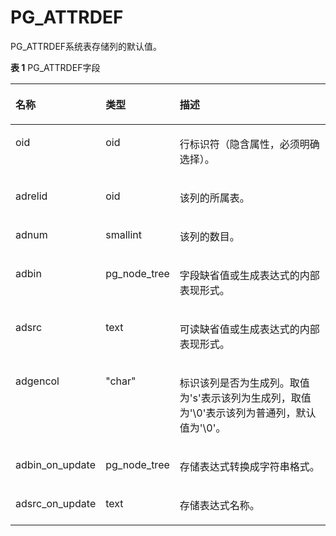 # PG\_ATTRDEF<a name="ZH-CN_TOPIC_0289900516"></a>

PG\_ATTRDEF系统表存储列的默认值。

**表 1**  PG\_ATTRDEF字段

<a name="zh-cn_topic_0283137566_zh-cn_topic_0237122271_zh-cn_topic_0059778317_t2ba5a1edcb8445fda46e3fafa534d5fa"></a>
<table><thead align="left"><tr id="zh-cn_topic_0283137566_zh-cn_topic_0237122271_zh-cn_topic_0059778317_rb10db346535b4ed9a5e262c40e735077"><th class="cellrowborder" valign="top" width="11.98%" id="mcps1.2.4.1.1"><p id="zh-cn_topic_0283137566_zh-cn_topic_0237122271_zh-cn_topic_0059778317_a822582bcca3c4ce58c806b4a9257021f"><a name="zh-cn_topic_0283137566_zh-cn_topic_0237122271_zh-cn_topic_0059778317_a822582bcca3c4ce58c806b4a9257021f"></a><a name="zh-cn_topic_0283137566_zh-cn_topic_0237122271_zh-cn_topic_0059778317_a822582bcca3c4ce58c806b4a9257021f"></a>名称</p>
</th>
<th class="cellrowborder" valign="top" width="15.14%" id="mcps1.2.4.1.2"><p id="zh-cn_topic_0283137566_zh-cn_topic_0237122271_zh-cn_topic_0059778317_a2fbcc0aa74b94848b4ee1d32a2058b32"><a name="zh-cn_topic_0283137566_zh-cn_topic_0237122271_zh-cn_topic_0059778317_a2fbcc0aa74b94848b4ee1d32a2058b32"></a><a name="zh-cn_topic_0283137566_zh-cn_topic_0237122271_zh-cn_topic_0059778317_a2fbcc0aa74b94848b4ee1d32a2058b32"></a>类型</p>
</th>
<th class="cellrowborder" valign="top" width="72.88%" id="mcps1.2.4.1.3"><p id="zh-cn_topic_0283137566_zh-cn_topic_0237122271_zh-cn_topic_0059778317_a65ce234cbd954d41b20d29c2021c99ce"><a name="zh-cn_topic_0283137566_zh-cn_topic_0237122271_zh-cn_topic_0059778317_a65ce234cbd954d41b20d29c2021c99ce"></a><a name="zh-cn_topic_0283137566_zh-cn_topic_0237122271_zh-cn_topic_0059778317_a65ce234cbd954d41b20d29c2021c99ce"></a>描述</p>
</th>
</tr>
</thead>
<tbody><tr id="zh-cn_topic_0283137566_zh-cn_topic_0237122271_row1668805102915"><td class="cellrowborder" valign="top" width="11.98%" headers="mcps1.2.4.1.1 "><p id="zh-cn_topic_0283137566_zh-cn_topic_0237122271_p76886512296"><a name="zh-cn_topic_0283137566_zh-cn_topic_0237122271_p76886512296"></a><a name="zh-cn_topic_0283137566_zh-cn_topic_0237122271_p76886512296"></a>oid</p>
</td>
<td class="cellrowborder" valign="top" width="15.14%" headers="mcps1.2.4.1.2 "><p id="zh-cn_topic_0283137566_zh-cn_topic_0237122271_p568835119292"><a name="zh-cn_topic_0283137566_zh-cn_topic_0237122271_p568835119292"></a><a name="zh-cn_topic_0283137566_zh-cn_topic_0237122271_p568835119292"></a>oid</p>
</td>
<td class="cellrowborder" valign="top" width="72.88%" headers="mcps1.2.4.1.3 "><p id="zh-cn_topic_0283137566_zh-cn_topic_0237122271_p6688105102911"><a name="zh-cn_topic_0283137566_zh-cn_topic_0237122271_p6688105102911"></a><a name="zh-cn_topic_0283137566_zh-cn_topic_0237122271_p6688105102911"></a>行标识符（隐含属性，必须明确选择）。</p>
</td>
</tr>
<tr id="zh-cn_topic_0283137566_zh-cn_topic_0237122271_zh-cn_topic_0059778317_r11c438769e5547968e57022284fc33d0"><td class="cellrowborder" valign="top" width="11.98%" headers="mcps1.2.4.1.1 "><p id="zh-cn_topic_0283137566_zh-cn_topic_0237122271_zh-cn_topic_0059778317_a7eb371104f1349caa4046b54ee1083b4"><a name="zh-cn_topic_0283137566_zh-cn_topic_0237122271_zh-cn_topic_0059778317_a7eb371104f1349caa4046b54ee1083b4"></a><a name="zh-cn_topic_0283137566_zh-cn_topic_0237122271_zh-cn_topic_0059778317_a7eb371104f1349caa4046b54ee1083b4"></a>adrelid</p>
</td>
<td class="cellrowborder" valign="top" width="15.14%" headers="mcps1.2.4.1.2 "><p id="zh-cn_topic_0283137566_zh-cn_topic_0237122271_zh-cn_topic_0059778317_a6ccd194fcd7c4ab4ba74abe9d70330c4"><a name="zh-cn_topic_0283137566_zh-cn_topic_0237122271_zh-cn_topic_0059778317_a6ccd194fcd7c4ab4ba74abe9d70330c4"></a><a name="zh-cn_topic_0283137566_zh-cn_topic_0237122271_zh-cn_topic_0059778317_a6ccd194fcd7c4ab4ba74abe9d70330c4"></a>oid</p>
</td>
<td class="cellrowborder" valign="top" width="72.88%" headers="mcps1.2.4.1.3 "><p id="zh-cn_topic_0283137566_zh-cn_topic_0237122271_zh-cn_topic_0059778317_a06b298b53ba74edabd72e547c7559a7f"><a name="zh-cn_topic_0283137566_zh-cn_topic_0237122271_zh-cn_topic_0059778317_a06b298b53ba74edabd72e547c7559a7f"></a><a name="zh-cn_topic_0283137566_zh-cn_topic_0237122271_zh-cn_topic_0059778317_a06b298b53ba74edabd72e547c7559a7f"></a>该列的所属表。</p>
</td>
</tr>
<tr id="zh-cn_topic_0283137566_zh-cn_topic_0237122271_zh-cn_topic_0059778317_reb00fe809db442e2a57824f7cf26827f"><td class="cellrowborder" valign="top" width="11.98%" headers="mcps1.2.4.1.1 "><p id="zh-cn_topic_0283137566_zh-cn_topic_0237122271_zh-cn_topic_0059778317_adb7460cb9e654366b9d56747b10a5cb3"><a name="zh-cn_topic_0283137566_zh-cn_topic_0237122271_zh-cn_topic_0059778317_adb7460cb9e654366b9d56747b10a5cb3"></a><a name="zh-cn_topic_0283137566_zh-cn_topic_0237122271_zh-cn_topic_0059778317_adb7460cb9e654366b9d56747b10a5cb3"></a>adnum</p>
</td>
<td class="cellrowborder" valign="top" width="15.14%" headers="mcps1.2.4.1.2 "><p id="zh-cn_topic_0283137566_zh-cn_topic_0237122271_zh-cn_topic_0059778317_a56f1caf80f5c417cbf7694f8b25450e9"><a name="zh-cn_topic_0283137566_zh-cn_topic_0237122271_zh-cn_topic_0059778317_a56f1caf80f5c417cbf7694f8b25450e9"></a><a name="zh-cn_topic_0283137566_zh-cn_topic_0237122271_zh-cn_topic_0059778317_a56f1caf80f5c417cbf7694f8b25450e9"></a>smallint</p>
</td>
<td class="cellrowborder" valign="top" width="72.88%" headers="mcps1.2.4.1.3 "><p id="zh-cn_topic_0283137566_zh-cn_topic_0237122271_zh-cn_topic_0059778317_a813c951b130b43c4a2bdaa3b614a9018"><a name="zh-cn_topic_0283137566_zh-cn_topic_0237122271_zh-cn_topic_0059778317_a813c951b130b43c4a2bdaa3b614a9018"></a><a name="zh-cn_topic_0283137566_zh-cn_topic_0237122271_zh-cn_topic_0059778317_a813c951b130b43c4a2bdaa3b614a9018"></a>该列的数目。</p>
</td>
</tr>
<tr id="zh-cn_topic_0283137566_zh-cn_topic_0237122271_zh-cn_topic_0059778317_rdb0b7a6d85384d4b925464ffa77d6c29"><td class="cellrowborder" valign="top" width="11.98%" headers="mcps1.2.4.1.1 "><p id="zh-cn_topic_0283137566_zh-cn_topic_0237122271_zh-cn_topic_0059778317_a27b17db521b54925a1d5a5132a5645ca"><a name="zh-cn_topic_0283137566_zh-cn_topic_0237122271_zh-cn_topic_0059778317_a27b17db521b54925a1d5a5132a5645ca"></a><a name="zh-cn_topic_0283137566_zh-cn_topic_0237122271_zh-cn_topic_0059778317_a27b17db521b54925a1d5a5132a5645ca"></a>adbin</p>
</td>
<td class="cellrowborder" valign="top" width="15.14%" headers="mcps1.2.4.1.2 "><p id="zh-cn_topic_0283137566_zh-cn_topic_0237122271_zh-cn_topic_0059778317_a5233465aab264483ab189589adb039a1"><a name="zh-cn_topic_0283137566_zh-cn_topic_0237122271_zh-cn_topic_0059778317_a5233465aab264483ab189589adb039a1"></a><a name="zh-cn_topic_0283137566_zh-cn_topic_0237122271_zh-cn_topic_0059778317_a5233465aab264483ab189589adb039a1"></a>pg_node_tree</p>
</td>
<td class="cellrowborder" valign="top" width="72.88%" headers="mcps1.2.4.1.3 "><p id="zh-cn_topic_0283137566_zh-cn_topic_0237122271_zh-cn_topic_0059778317_a9ed7227cb372428da2660f683bd8af3c"><a name="zh-cn_topic_0283137566_zh-cn_topic_0237122271_zh-cn_topic_0059778317_a9ed7227cb372428da2660f683bd8af3c"></a><a name="zh-cn_topic_0283137566_zh-cn_topic_0237122271_zh-cn_topic_0059778317_a9ed7227cb372428da2660f683bd8af3c"></a>字段缺省值或生成表达式的内部表现形式。</p>
</td>
</tr>
<tr id="zh-cn_topic_0283137566_zh-cn_topic_0237122271_zh-cn_topic_0059778317_re62d9c51bbec48779e1ebe6cea87eb94"><td class="cellrowborder" valign="top" width="11.98%" headers="mcps1.2.4.1.1 "><p id="zh-cn_topic_0283137566_zh-cn_topic_0237122271_zh-cn_topic_0059778317_a5a146d84a95f45ff91d18d63dd486c8e"><a name="zh-cn_topic_0283137566_zh-cn_topic_0237122271_zh-cn_topic_0059778317_a5a146d84a95f45ff91d18d63dd486c8e"></a><a name="zh-cn_topic_0283137566_zh-cn_topic_0237122271_zh-cn_topic_0059778317_a5a146d84a95f45ff91d18d63dd486c8e"></a>adsrc</p>
</td>
<td class="cellrowborder" valign="top" width="15.14%" headers="mcps1.2.4.1.2 "><p id="zh-cn_topic_0283137566_zh-cn_topic_0237122271_zh-cn_topic_0059778317_aa97463c5346f434db8f2fc42dfcd47b2"><a name="zh-cn_topic_0283137566_zh-cn_topic_0237122271_zh-cn_topic_0059778317_aa97463c5346f434db8f2fc42dfcd47b2"></a><a name="zh-cn_topic_0283137566_zh-cn_topic_0237122271_zh-cn_topic_0059778317_aa97463c5346f434db8f2fc42dfcd47b2"></a>text</p>
</td>
<td class="cellrowborder" valign="top" width="72.88%" headers="mcps1.2.4.1.3 "><p id="zh-cn_topic_0283137566_zh-cn_topic_0237122271_zh-cn_topic_0059778317_a16715bca864f4373a621ec6b6b9bd1ef"><a name="zh-cn_topic_0283137566_zh-cn_topic_0237122271_zh-cn_topic_0059778317_a16715bca864f4373a621ec6b6b9bd1ef"></a><a name="zh-cn_topic_0283137566_zh-cn_topic_0237122271_zh-cn_topic_0059778317_a16715bca864f4373a621ec6b6b9bd1ef"></a>可读缺省值或生成表达式的内部表现形式。</p>
</td>
</tr>
<tr id="row182312541512"><td class="cellrowborder" valign="top" width="11.98%" headers="mcps1.2.4.1.1 "><p id="p13823135411113"><a name="p13823135411113"></a><a name="p13823135411113"></a>adgencol</p>
</td>
<td class="cellrowborder" valign="top" width="15.14%" headers="mcps1.2.4.1.2 "><p id="p282311541917"><a name="p282311541917"></a><a name="p282311541917"></a>"char"</p>
</td>
<td class="cellrowborder" valign="top" width="72.88%" headers="mcps1.2.4.1.3 "><p id="p4823185417115"><a name="p4823185417115"></a><a name="p4823185417115"></a>标识该列是否为生成列。取值为's'表示该列为生成列，取值为'\0'表示该列为普通列，默认值为'\0'。</p>
</td>
</tr>
<tr id="row182312541512"><td class="cellrowborder" valign="top" width="11.98%" headers="mcps1.2.4.1.1 "><p id="p13823135411113"><a name="p13823135411113"></a><a name="p13823135411113"></a>adbin_on_update</p>
</td>
<td class="cellrowborder" valign="top" width="15.14%" headers="mcps1.2.4.1.2 "><p id="p282311541917"><a name="p282311541917"></a><a name="p282311541917"></a>pg_node_tree</p>
</td>
<td class="cellrowborder" valign="top" width="72.88%" headers="mcps1.2.4.1.3 "><p id="p4823185417115"><a name="p4823185417115"></a><a name="p4823185417115"></a>存储表达式转换成字符串格式。</p>
</td>
</tr>
<tr id="row182312541512"><td class="cellrowborder" valign="top" width="11.98%" headers="mcps1.2.4.1.1 "><p id="p13823135411113"><a name="p13823135411113"></a><a name="p13823135411113"></a>adsrc_on_update</p>
</td>
<td class="cellrowborder" valign="top" width="15.14%" headers="mcps1.2.4.1.2 "><p id="p282311541917"><a name="p282311541917"></a><a name="p282311541917"></a>text</p>
</td>
<td class="cellrowborder" valign="top" width="72.88%" headers="mcps1.2.4.1.3 "><p id="p4823185417115"><a name="p4823185417115"></a><a name="p4823185417115"></a>存储表达式名称。</p>
</td>
</tr>
</tbody>
</table>
